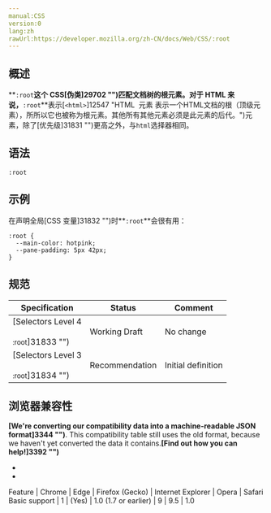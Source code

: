 ```yaml
---
manual:CSS
version:0
lang:zh
rawUrl:https://developer.mozilla.org/zh-CN/docs/Web/CSS/:root
---
```





## 概述<a name="概述"></a>


**`:root`**这个 CSS[伪类]29702 "")匹配文档树的根元素。对于 HTML 来说，**`:root`**表示[`<html>`]12547 "HTML <html> 元素 表示一个HTML文档的根（顶级元素），所所以它也被称为根元素。其他所有其他元素必须是此元素的后代。")元素，除了[优先级]31831 "")更高之外，与`html`选择器相同。


## 语法<a name="语法"></a>

```
:root
```

## 示例<a name="示例"></a>


在声明全局[CSS 变量]31832 "")时**`:root`**会很有用：


```
:root {
  --main-color: hotpink;
  --pane-padding: 5px 42px;
}
```

## 规范<a name="规范"></a>

Specification | Status | Comment 
 ---  |  ---  |  ---  | 
[Selectors Level 4<br></br><small>:root</small>]31833 "") | Working Draft | No change 
[Selectors Level 3<br></br><small>:root</small>]31834 "") | Recommendation | Initial definition 


## 浏览器兼容性<a name="浏览器兼容性"></a>


**[We&#39;re converting our compatibility data into a machine-readable JSON format]3344 "")**. This compatibility table still uses the old format, because we haven&#39;t yet converted the data it contains.**[Find out how you can help!]3392 "")**


* 
* 

Feature | Chrome | Edge | Firefox (Gecko) | Internet Explorer | Opera | Safari 
Basic support | 1 | (Yes) | 1.0 (1.7 or earlier) | 9 | 9.5 | 1.0 






